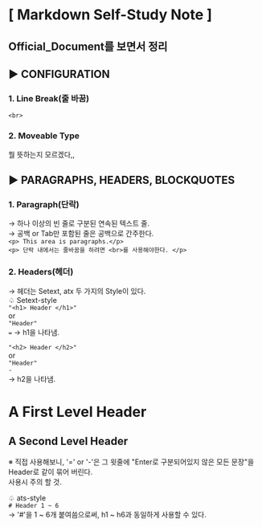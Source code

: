 # **[ Markdown Self-Study Note ]**  


## Official_Document를 보면서 정리  


## ▶ CONFIGURATION  
### 1. Line Break(줄 바꿈)   
`<br>`  

### 2. Moveable Type  
뭘 뜻하는지 모르겠다,,  

## ▶ PARAGRAPHS, HEADERS, BLOCKQUOTES  
### 1. Paragraph(단락)  
→ 하나 이상의 빈 줄로 구분된 연속된 텍스트 줄.  
→ 공백 or Tab만 포함된 줄은 공백으로 간주한다.  
`<p> This area is paragraphs.</p>`  <br>
`<p> 단락 내에서는 줄바꿈을 하려면 <br>를 사용해야한다. </p>` <br>
### 2. Headers(헤더)  
→ 헤더는 Setext, atx 두 가지의 Style이 있다.  
♤ Setext-style  
`"<h1> Header </h1>"`  
or  
`"Header"`  
`=`
→ h1을 나타냄.  

`"<h2> Header </h2>"`  
or  
`"Header"`  
`-`  
→ h2을 나타냄.  

A First Level Header
=
A Second Level Header
-
※ 직접 사용해보니, '=' or '-'은 그 윗줄에 "Enter로 구분되어있지 않은 모든 문장"을 Header로 같이 묶어 버린다.  
사용시 주의 할 것.  

♤ ats-style  
`# Header 1 ~ 6 `  
→ '#'을 1 ~ 6개 붙여씀으로써, h1 ~ h6과 동일하게 사용할 수 있다.  
